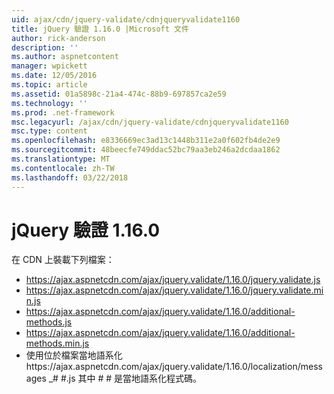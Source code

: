 ```yaml
---
uid: ajax/cdn/jquery-validate/cdnjqueryvalidate1160
title: jQuery 驗證 1.16.0 |Microsoft 文件
author: rick-anderson
description: ''
ms.author: aspnetcontent
manager: wpickett
ms.date: 12/05/2016
ms.topic: article
ms.assetid: 01a5898c-21a4-474c-88b9-697857ca2e59
ms.technology: ''
ms.prod: .net-framework
msc.legacyurl: /ajax/cdn/jquery-validate/cdnjqueryvalidate1160
msc.type: content
ms.openlocfilehash: e8336669ec3ad13c1448b311e2a0f602fb4de2e9
ms.sourcegitcommit: 48beecfe749ddac52bc79aa3eb246a2dcdaa1862
ms.translationtype: MT
ms.contentlocale: zh-TW
ms.lasthandoff: 03/22/2018
---
```

<a name="jquery-validation-1160"></a>jQuery 驗證 1.16.0
====================
在 CDN 上裝載下列檔案：

- https://ajax.aspnetcdn.com/ajax/jquery.validate/1.16.0/jquery.validate.js
- https://ajax.aspnetcdn.com/ajax/jquery.validate/1.16.0/jquery.validate.min.js
- https://ajax.aspnetcdn.com/ajax/jquery.validate/1.16.0/additional-methods.js
- https://ajax.aspnetcdn.com/ajax/jquery.validate/1.16.0/additional-methods.min.js
- 使用位於檔案當地語系化https://ajax.aspnetcdn.com/ajax/jquery.validate/1.16.0/localization/messages \_# #.js 其中 # # 是當地語系化程式碼。
